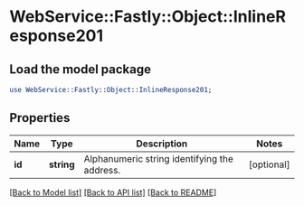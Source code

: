 # WebService::Fastly::Object::InlineResponse201

## Load the model package
```perl
use WebService::Fastly::Object::InlineResponse201;
```

## Properties
Name | Type | Description | Notes
------------ | ------------- | ------------- | -------------
**id** | **string** | Alphanumeric string identifying the address. | [optional] 

[[Back to Model list]](../README.md#documentation-for-models) [[Back to API list]](../README.md#documentation-for-api-endpoints) [[Back to README]](../README.md)


